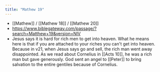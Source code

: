 ```yaml
---
title: "Mathew 19"
---
```

- [[Mathew]] / [[Mathew 18]] / [[Mathew 20]]
- https://www.biblegateway.com/passage/?search=Matthew+19&version=NIV
- Jesus says it is hard for rich men to get into heaven. What he means here is that if you are attached to your riches you can't get into heaven. Because in v21, when Jesus says go and sell, the rich man went away disappointed. As we read about Cornelius in [[Acts 10]], he was a rich man but gave generously. God sent an angel to [[Peter]] to bring salvation to the entire gentiles because of Cornelius.